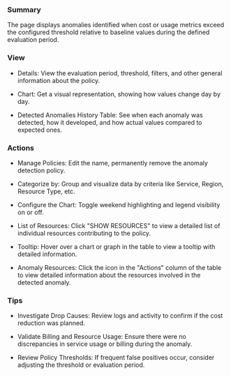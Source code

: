 ### **Summary**

The page displays anomalies identified when cost or usage metrics exceed the configured threshold relative to baseline values during the defined evaluation period.

### **View**

- Details: View the evaluation period, threshold, filters, and other general information about the policy.

- Chart: Get a visual representation, showing how values change day by day.

- Detected Anomalies History Table: See when each anomaly was detected, how it developed, and how actual values compared to expected ones.

### **Actions**

- Manage Policies: Edit the name, permanently remove the anomaly detection policy. 

- Categorize by: Group and visualize data by criteria like Service, Region, Resource Type, etc.

- Configure the Chart: Toggle weekend highlighting and legend visibility on or off.

- List of Resources: Click "SHOW RESOURCES" to view a detailed list of individual resources contributing to the policy.

- Tooltip: Hover over a chart or graph in the table to view a tooltip with detailed information.

- Anomaly Resources: Click the icon in the "Actions" column of the table to view detailed information about the resources involved in the detected anomaly.

### **Tips**

-   Investigate Drop Causes: Review logs and activity to confirm if the cost reduction was planned.

-   Validate Billing and Resource Usage: Ensure there were no discrepancies in service usage or billing during the anomaly.

-   Review Policy Thresholds: If frequent false positives occur, consider adjusting the threshold or evaluation period.